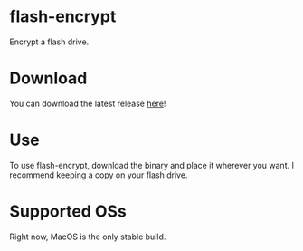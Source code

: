 # flash-encrypt
Encrypt a flash drive.

# Download
You can download the latest release [here](https://github.com/xoreo/flash-encrypt/releases/tag/v1.0)!

# Use
To use flash-encrypt, download the binary and place it wherever you want. I recommend keeping a copy on your flash drive.

# Supported OSs
Right now, MacOS is the only stable build.
